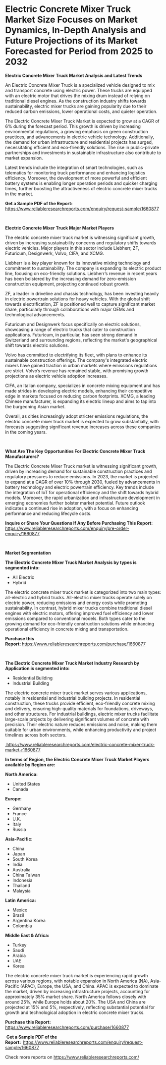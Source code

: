 <p><h1>Electric Concrete Mixer Truck Market Size Focuses on Market Dynamics, In-Depth Analysis and Future Projections of its Market Forecasted for Period from 2025 to 2032</h1></p><p><strong>Electric Concrete Mixer Truck Market Analysis and Latest Trends</strong></p>
<p><p>An Electric Concrete Mixer Truck is a specialized vehicle designed to mix and transport concrete using electric power. These trucks are equipped with an electric motor that drives the mixing drum instead of relying on traditional diesel engines. As the construction industry shifts towards sustainability, electric mixer trucks are gaining popularity due to their reduced carbon emissions, lower operational costs, and quieter operation.</p><p>The Electric Concrete Mixer Truck Market is expected to grow at a CAGR of 6% during the forecast period. This growth is driven by increasing environmental regulations, a growing emphasis on green construction practices, and advancements in electric vehicle technology. Additionally, the demand for urban infrastructure and residential projects has surged, necessitating efficient and eco-friendly solutions. The rise in public-private partnerships and investments in sustainable infrastructure also contribute to market expansion.</p><p>Latest trends include the integration of smart technologies, such as telematics for monitoring truck performance and enhancing logistics efficiency. Moreover, the development of more powerful and efficient battery systems is enabling longer operation periods and quicker charging times, further boosting the attractiveness of electric concrete mixer trucks in the market.</p></p>
<p><strong>Get a Sample PDF of the Report:&nbsp;</strong> <a href="https://www.reliableresearchreports.com/enquiry/request-sample/1660877?utm_campaign=3077&utm_medium=2&utm_source=Github&utm_content=ia&utm_term=30032025&utm_id=electric-concrete-mixer-truck">https://www.reliableresearchreports.com/enquiry/request-sample/1660877</a></p>
<p>&nbsp;</p>
<p><strong>Electric Concrete Mixer Truck Major Market Players</strong></p>
<p><p>The electric concrete mixer truck market is witnessing significant growth, driven by increasing sustainability concerns and regulatory shifts towards electric vehicles. Major players in this sector include Liebherr, ZF, Futuricum, Designwerk, Volvo, CIFA, and XCMG.</p><p>Liebherr is a key player known for its innovative mixing technology and commitment to sustainability. The company is expanding its electric product line, focusing on eco-friendly solutions. Liebherr’s revenue in recent years has been bolstered by the increasing demand for zero-emission construction equipment, projecting continued robust growth.</p><p>ZF, a leader in driveline and chassis technology, has been investing heavily in electric powertrain solutions for heavy vehicles. With the global shift towards electrification, ZF is positioned well to capture significant market share, particularly through collaborations with major OEMs and technological advancements.</p><p>Futuricum and Designwerk focus specifically on electric solutions, showcasing a range of electric trucks that cater to construction applications. Futuricum, in particular, has seen strong demand in Switzerland and surrounding regions, reflecting the market's geographical shift towards electric solutions.</p><p>Volvo has committed to electrifying its fleet, with plans to enhance its sustainable construction offerings. The company's integrated electric mixers have gained traction in urban markets where emissions regulations are strict. Volvo’s revenue has remained stable, with promising growth projections as electric vehicle adoption increases.</p><p>CIFA, an Italian company, specializes in concrete mixing equipment and has made strides in developing electric models, enhancing their competitive edge in markets focused on reducing carbon footprints. XCMG, a leading Chinese manufacturer, is expanding its electric lineup and aims to tap into the burgeoning Asian market.</p><p>Overall, as cities increasingly adopt stricter emissions regulations, the electric concrete mixer truck market is expected to grow substantially, with forecasts suggesting significant revenue increases across these companies in the coming years.</p></p>
<p>&nbsp;</p>
<p><strong>What Are The Key Opportunities For Electric Concrete Mixer Truck Manufacturers?</strong></p>
<p><p>The Electric Concrete Mixer Truck market is witnessing significant growth, driven by increasing demand for sustainable construction practices and regulatory pressures to reduce emissions. In 2023, the market is projected to expand at a CAGR of over 10% through 2030, fueled by advancements in battery technology and electric powertrain efficiency. Key trends include the integration of IoT for operational efficiency and the shift towards hybrid models. Moreover, the rapid urbanization and infrastructure development in emerging economies further bolster market potential. Future outlook indicates a continued rise in adoption, with a focus on enhancing performance and reducing lifecycle costs.</p></p>
<p><strong>Inquire or Share Your Questions If Any Before Purchasing This Report:</strong> <a href="https://www.reliableresearchreports.com/enquiry/pre-order-enquiry/1660877?utm_campaign=3077&utm_medium=2&utm_source=Github&utm_content=ia&utm_term=30032025&utm_id=electric-concrete-mixer-truck">https://www.reliableresearchreports.com/enquiry/pre-order-enquiry/1660877</a></p>
<p>&nbsp;</p>
<p><strong>Market Segmentation</strong></p>
<p><strong>The Electric Concrete Mixer Truck Market Analysis by types is segmented into:</strong></p>
<p><ul><li>All Electric</li><li>Hybrid</li></ul></p>
<p><p>The electric concrete mixer truck market is categorized into two main types: all-electric and hybrid trucks. All-electric mixer trucks operate solely on electric power, reducing emissions and energy costs while promoting sustainability. In contrast, hybrid mixer trucks combine traditional diesel engines with electric motors, offering improved fuel efficiency and lower emissions compared to conventional models. Both types cater to the growing demand for eco-friendly construction solutions while enhancing operational efficiency in concrete mixing and transportation.</p></p>
<p><strong>Purchase this Report:&nbsp;</strong><a href="https://www.reliableresearchreports.com/purchase/1660877?utm_campaign=3077&utm_medium=2&utm_source=Github&utm_content=ia&utm_term=30032025&utm_id=electric-concrete-mixer-truck">https://www.reliableresearchreports.com/purchase/1660877</a></p>
<p>&nbsp;</p>
<p><strong>The Electric Concrete Mixer Truck Market Industry Research by Application is segmented into:</strong></p>
<p><ul><li>Residential Building</li><li>Industrial Building</li></ul></p>
<p><p>The electric concrete mixer truck market serves various applications, notably in residential and industrial building projects. In residential construction, these trucks provide efficient, eco-friendly concrete mixing and delivery, ensuring high-quality materials for foundations, driveways, and other structures. For industrial buildings, electric mixer trucks facilitate large-scale projects by delivering significant volumes of concrete with precision. Their electric nature reduces emissions and noise, making them suitable for urban environments, while enhancing productivity and project timelines across both sectors.</p></p>
<p><a href="https://www.reliableresearchreports.com/electric-concrete-mixer-truck-market-r1660877?utm_campaign=3077&utm_medium=2&utm_source=Github&utm_content=ia&utm_term=30032025&utm_id=electric-concrete-mixer-truck">&nbsp;https://www.reliableresearchreports.com/electric-concrete-mixer-truck-market-r1660877</a></p>
<p><strong>In terms of Region, the Electric Concrete Mixer Truck Market Players available by Region are:</strong></p>
<p>
    <p> <strong> North America: </strong>
        <ul>
            <li>United States</li>
            <li>Canada</li>
        </ul>
        </p> 
    <p> <strong> Europe: </strong>
        <ul>
            <li>Germany</li>
            <li>France</li>
            <li>U.K.</li>
            <li>Italy</li>
            <li>Russia</li>
        </ul>
        </p> 
    <p> <strong> Asia-Pacific: </strong>
        <ul>
            <li>China</li>
            <li>Japan</li>
            <li>South Korea</li>
            <li>India</li>
            <li>Australia</li>
            <li>China Taiwan</li>
            <li>Indonesia</li>
            <li>Thailand</li>
            <li>Malaysia</li>
        </ul>
        </p> 
    <p> <strong> Latin America: </strong>
        <ul>
            <li>Mexico</li>
            <li>Brazil</li>
            <li>Argentina Korea</li>
            <li>Colombia</li>
        </ul>
        </p> 
    <p> <strong> Middle East & Africa: </strong>
        <ul>
            <li>Turkey</li>
            <li>Saudi</li>
            <li>Arabia</li>
            <li>UAE</li>
            <li>Korea</li>
        </ul>
    </p>
    </p>
<p><p>The electric concrete mixer truck market is experiencing rapid growth across various regions, with notable expansion in North America (NA), Asia-Pacific (APAC), Europe, the USA, and China. APAC is expected to dominate the market, driven by increasing infrastructure projects, accounting for approximately 35% market share. North America follows closely with around 25%, while Europe holds about 20%. The USA and China are projected at 15% and 5%, respectively, reflecting substantial potential for growth and technological adoption in electric concrete mixer trucks.</p></p>
<p><strong>Purchase this Report: </strong><a href="https://www.reliableresearchreports.com/purchase/1660877?utm_campaign=3077&utm_medium=2&utm_source=Github&utm_content=ia&utm_term=30032025&utm_id=electric-concrete-mixer-truck">https://www.reliableresearchreports.com/purchase/1660877</a></p>
<p>&nbsp;<strong>Get a Sample PDF of the Report:&nbsp;&nbsp;</strong><a href="https://www.reliableresearchreports.com/enquiry/request-sample/1660877?utm_campaign=3077&utm_medium=2&utm_source=Github&utm_content=ia&utm_term=30032025&utm_id=electric-concrete-mixer-truck">https://www.reliableresearchreports.com/enquiry/request-sample/1660877</a></p>
<p><strong></strong></p>
<p>Check more reports on <a href="https://www.reliableresearchreports.com/?utm_campaign=3077&utm_medium=2&utm_source=Github&utm_content=ia&utm_term=30032025&utm_id=electric-concrete-mixer-truck">https://www.reliableresearchreports.com/</a></p>